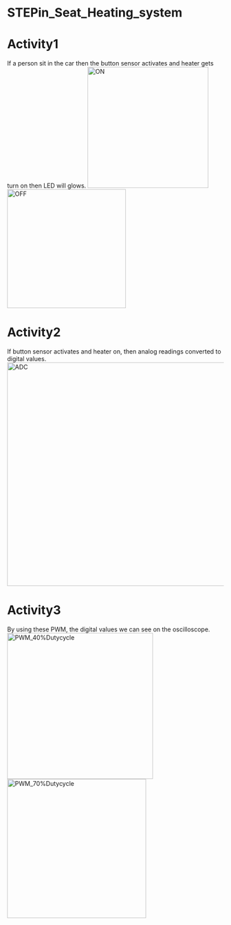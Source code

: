 # STEPin_Seat_Heating_system
# Activity1
If a person sit in the car then the button sensor activates and heater gets turn on then LED will glows.
<img width="281" alt="ON" src="https://user-images.githubusercontent.com/89761363/133665899-6b61fa3e-17d5-4acd-b895-ad20b6ec32f1.PNG">
<img width="276" alt="OFF" src="https://user-images.githubusercontent.com/89761363/133666853-a792d51b-31e7-4d46-a92a-5a775ea110d4.PNG">
# Activity2
If button sensor activates and heater on, then analog readings converted to digital values.
<img width="519" alt="ADC" src="https://user-images.githubusercontent.com/89761363/133666982-ed2c70e3-67d3-4046-8f35-cf653925f73c.PNG">
# Activity3
By using these PWM, the digital values we can see on the oscilloscope.
<img width="339" alt="PWM_40%Dutycycle" src="https://user-images.githubusercontent.com/89761363/133668009-3fcbc2f4-cccf-435b-aed4-122eccbba593.PNG">
<img width="323" alt="PWM_70%Dutycycle" src="https://user-images.githubusercontent.com/89761363/133668336-56020399-2b58-4a2e-93ef-7625cb99d9e9.PNG">
